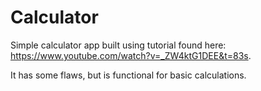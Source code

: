 # Calculator
Simple calculator app built using tutorial found here: https://www.youtube.com/watch?v=_ZW4ktG1DEE&t=83s.

It has some flaws, but is functional for basic calculations.
